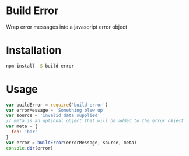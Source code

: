 # Build Error

Wrap error messages into a javascript error object

# Installation

```bash
npm install -S build-error
```

# Usage

```javascript
var buildError = require('build-error')
var errorMessage = 'Something blew up'
var source = 'invalid data supplied'
// meta is an optional object that will be added to the error object
var meta = {
  foo: 'bar'
}
var error = buildError(errorMessage, source, meta)
console.dir(error)
```

